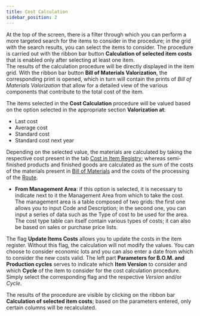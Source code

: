 ```yaml
---
title: Cost Calculation 
sidebar_position: 2
---
```


At the top of the screen, there is a filter through which you can perform a more targeted search for the items to consider in the procedure; in the grid with the search results, you can select the items to consider. The procedure is carried out with the ribbon bar button **Calculation of selected item costs** that is enabled only after selecting at least one item.        
The results of the calculation procedure will be directly displayed in the item grid. With the ribbon bar button **Bill of Materials Valorization**, the corresponding print is opened, which in turn will contain the prints of *Bill of Materials Valorization* that allow for a detailed view of the various components that contribute to the total cost of the item.

The items selected in the **Cost Calculation** procedure will be valued based on the option selected in the appropriate section **Valorization at**: 
- Last cost    
- Average cost 
- Standard cost     
- Standard cost next year 

Depending on the selected value, the materials are calculated by taking the respective cost present in the tab [Cost in Item Registry](/docs/erp-home/registers/items/create-new-item); whereas semi-finished products and finished goods are calculated as the sum of the costs of the materials present in [Bill of Materials](/docs/erp-home/registers/production/bill-of-materials/assemblies/structure-management) and the costs of the processing of the [Route](/docs/erp-home/registers/production/routes/new-route).
- **From Management Area**: if this option is selected, it is necessary to indicate next to it the Management Area from which to take the cost. The management area is a table composed of two grids: the first one allows you to input Code and Description; in the second one, you can input a series of data such as the Type of cost to be used for the area. The cost type table can itself contain various types of costs; it can also be based on sales or purchase price lists.

The flag **Update Items Costs** allows you to update the costs in the item register. Without this flag, the calculation will not modify the values. You can choose to consider economic lots and you can also enter a date from which to consider the new costs valid.
The left part **Parameters for B.O.M. and Production cycles** serves to indicate which **Item Version** to consider and which **Cycle** of the item to consider for the cost calculation procedure. Simply select the corresponding flag and the respective *Version* and/or *Cycle*. 

The results of the procedure are visible by clicking on the ribbon bar **Calculation of selected item costs**; based on the parameters entered, only certain columns will be recalculated.